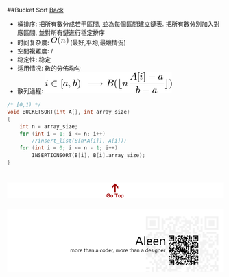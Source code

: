 ##Bucket Sort [Back](./../Sort.md)
- 桶排序: 把所有數分成若干區間, 並為每個區間建立鏈表. 把所有數分別加入對應區間, 並對所有鏈進行穩定排序
- 时间复杂度: <img src="./on.png"> (最好,平均,最壞情況)
- 空間複雜度: /
- 稳定性: 稳定
- 适用情况: 數的分佈均勻
- 散列過程: <img src="f.png">

```c
/* [0,1) */
void BUCKETSORT(int A[], int array_size)
{
	int n = array_size;
	for (int i = 1; i <= n; i++)
		//insert_list(B[n*A[i]], A[i]);
	for (int i = 0; i <= n - 1; i++)
		INSERTIONSORT(B[i], B[i].array_size);
}
```

<a href="#" style="left:200px;"><img src="./../../../pic/gotop.png"></a>
=====
<a href="http://aleen42.github.io/" target="_blank" ><img src="./../../../pic/tail.gif"></a>
